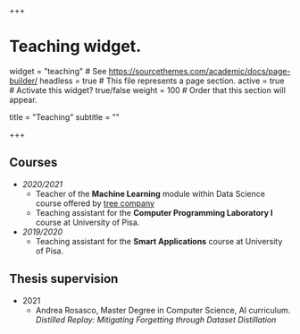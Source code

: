+++
# Teaching widget.
widget = "teaching"  # See https://sourcethemes.com/academic/docs/page-builder/
headless = true  # This file represents a page section.
active = true  # Activate this widget? true/false
weight = 100  # Order that this section will appear.

title = "Teaching"
subtitle = ""

+++

## Courses

* _2020/2021_
    + Teacher of the **Machine Learning** module within Data Science course offered by [tree company](https://tree.it/corso-data-science-machine-learning/)
    + Teaching assistant for the **Computer Programming Laboratory I** course at University of Pisa.
* _2019/2020_ 
    + Teaching assistant for the **Smart Applications** course at University of Pisa.


## Thesis supervision

* 2021
    + Andrea Rosasco, Master Degree in Computer Science, AI curriculum.  
    *Distilled Replay: Mitigating Forgetting through Dataset Distillation*